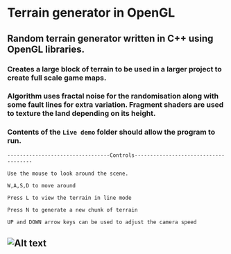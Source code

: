 # Terrain generator in OpenGL
## Random terrain generator written in C++ using OpenGL libraries.
### Creates a large block of terrain to be used in a larger project to create full scale game maps.
### Algorithm uses fractal noise for the randomisation along with some fault lines for extra variation. Fragment shaders are used to texture the land depending on its height.

### Contents of the `Live demo` folder should allow the program to run. 

```
---------------------------------Controls-------------------------------------

Use the mouse to look around the scene.

W,A,S,D to move around

Press L to view the terrain in line mode

Press N to generate a new chunk of terrain

UP and DOWN arrow keys can be used to adjust the camera speed
```
## ![Alt text](https://i.ibb.co/Tkp8d7B/Terrain-Generator.png)

